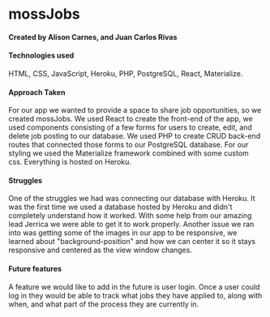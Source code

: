# mossJobs

#### Created by Alison Carnes, and Juan Carlos Rivas

#### Technologies used
HTML, CSS, JavaScript, Heroku, PHP, PostgreSQL, React, Materialize.

#### Approach Taken
For our app we wanted to provide a space to share job opportunities, so we created mossJobs. We used React to create the front-end of the app, we used components consisting of a few forms for users to create, edit, and delete job posting to our database. We used PHP to create CRUD back-end routes that connected those forms to our PostgreSQL database. For our styling we used the Materialize framework combined with some custom css. Everything is hosted on Heroku.   

#### Struggles
One of the struggles we had was connecting our database with Heroku. It was the first time we used a database hosted by Heroku and didn't completely understand how it worked. With some help from our amazing lead Jerrica we were able to get it to work properly.
Another issue we ran into was getting some of the images in our app to be responsive, we learned about "background-position" and how we can center it so it stays responsive and centered as the view window changes.  

#### Future features
A feature we would like to add in the future is user login. Once a user could log in they would be able to track what jobs they have applied to, along with when, and what part of the process they are currently in.
